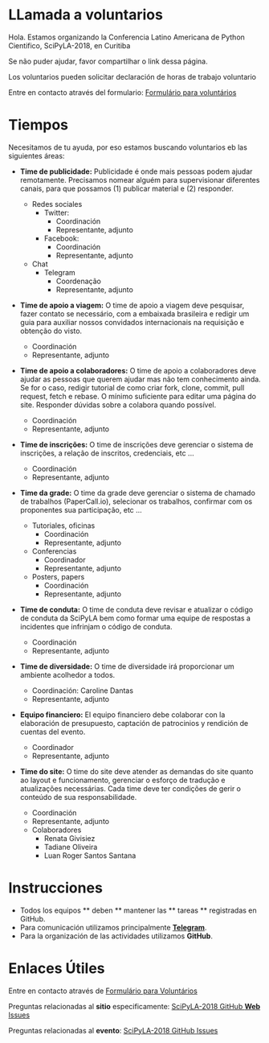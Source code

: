 LLamada a  voluntarios
======================

Hola. Estamos organizando la Conferencia Latino Americana de Python Cientifico, SciPyLA-2018, en Curitiba

Se não puder ajudar, favor compartilhar o link dessa página.

Los voluntarios pueden solicitar declaración de horas de trabajo voluntario

Entre en contacto através del formulario: [Formulário para voluntários](https://goo.gl/forms/hOU27lEGvQ9CP6w53)


Tiempos
=======

Necesitamos de tu ayuda, por eso estamos buscando voluntarios eb las siguientes áreas:

* **Time de publicidade:** Publicidade é onde mais pessoas podem ajudar remotamente. Precisamos nomear alguém para supervisionar diferentes canais, para que possamos (1) publicar material e (2) responder.
  - Redes sociales
    - Twitter:
      - Coordinación
      - Representante, adjunto
    - Facebook:
      - Coordinación
      - Representante, adjunto
  - Chat
    - Telegram
      - Coordenação
      - Representante, adjunto


* **Time de apoio a viagem:** O time de apoio a viagem deve pesquisar, fazer contato se necessário, com a embaixada brasileira e redigir um guia para auxiliar nossos convidados internacionais na requisição e obtenção do visto.
  - Coordinación
  - Representante, adjunto


* **Time de apoio a colaboradores:** O time de apoio a colaboradores deve ajudar as pessoas que querem ajudar mas não tem conhecimento ainda. Se for o caso, redigir tutorial de como criar fork, clone, commit, pull request, fetch e rebase. O mínimo suficiente para editar uma página do site. Responder dúvidas sobre a colabora quando possível.
  - Coordinación
  - Representante, adjunto


* **Time de inscrições:** O time de inscrições deve gerenciar o sistema de inscrições, a relação de inscritos, credenciais, etc ... 
  - Coordinación
  - Representante, adjunto


* **Time da grade:** O time da grade deve gerenciar o sistema de chamado de trabalhos (PaperCall.io), selecionar os trabalhos, confirmar com os proponentes sua participação, etc ...
  - Tutoriales, oficinas
    - Coordinación
    - Representante, adjunto
  - Conferencias
    - Coordinador
    - Representante, adjunto
  - Posters, papers
    - Coordinación
    - Representante, adjunto


* **Time de conduta:** O time de conduta deve revisar e atualizar o código de conduta da SciPyLA bem como formar uma equipe de respostas a incidentes que infrinjam o código de conduta.
  - Coordinación
  - Representante, adjunto


* **Time de diversidade:** O time de diversidade irá proporcionar um ambiente acolhedor a todos.
  - Coordinación: Caroline Dantas
  - Representante, adjunto


* **Equipo financiero:** El equipo financiero debe colaborar con la elaboración de presupuesto, captación de patrocinios y rendición de cuentas del evento.
  - Coordinador
  - Representante, adjunto


* **Time do site:** O time do site deve atender as demandas do site quanto ao layout e funcionamento, gerenciar o esforço de tradução e atualizações necessárias. Cada time deve ter condições de gerir o conteúdo de sua responsabilidade.
  - Coordinación
  - Representante, adjunto
  - Colaboradores
    - Renata Givisiez
    - Tadiane Oliveira
    - Luan Roger Santos Santana


Instrucciones
==========

* Todos los equipos ** deben ** mantener las ** tareas ** registradas en GitHub.
* Para comunicación utilizamos principalmente  [**Telegram**](https://t.me/scipyBR).
* Para la organización de las  actividades utilizamos  **GitHub**.


Enlaces Útiles
==========

Entre  en contacto através de [Formulário para Voluntários](https://goo.gl/forms/hOU27lEGvQ9CP6w53)

Preguntas relacionadas al **sitio** especificamente: [SciPyLA-2018 GitHub **Web** Issues](https://github.com/scipy-latinamerica/scipyla2018-web/issues)

Preguntas  relacionadas al **evento**: [SciPyLA-2018 GitHub Issues](https://github.com/scipy-latinamerica/scipyla2018/issues)
